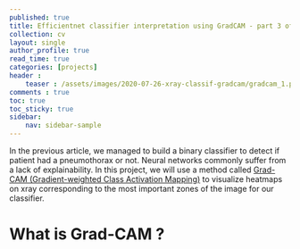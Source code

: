 ```yaml
---
published: true
title: Efficientnet classifier interpretation using GradCAM - part 3 of 3
collection: cv
layout: single
author_profile: true
read_time: true
categories: [projects]
header :
    teaser : /assets/images/2020-07-26-xray-classif-gradcam/gradcam_1.png
comments : true
toc: true
toc_sticky: true
sidebar:
    nav: sidebar-sample
---
```


In the previous article, we managed to build a binary classifier to detect if patient had a pneumothorax or not. Neural networks commonly suffer from a lack of explainability. In this project, we will use a method called [Grad-CAM (Gradient-weighted Class Activation Mapping)](https://arxiv.org/abs/1610.02391) to visualize heatmaps on xray corresponding to the most important zones of the image for our classifier.

# What is Grad-CAM ?

